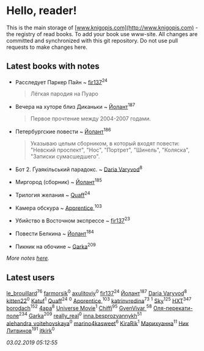 # Hello, reader!
This is the main storage of [www.knigopis.com](http://www.knigopis.com) - the registry of read books.
To add your book use www-site. All changes are committed and synchronized with this git repository.
Do not use pull requests to make changes here.


## Latest books with notes
* Расследует Паркер Пайн ~ [fir137](users/176/176805114-yandex)<sup>24</sup>
    > Лёгкая пародия на Пуаро

* Вечера на хуторе близ Диканьки ~ [Йолант](users/104/104690883692185089260-google)<sup>187</sup>
    > Первое прочтение между 2004-2007 годами.

* Петербургские повести ~ [Йолант](users/104/104690883692185089260-google)<sup>186</sup>
    > Указываю целым сборником, в который входят повести: "Невский проспект", "Нос", "Портрет", "Шинель", "Коляска", "Записки сумасшедшего".

* Бот 2. Ґуаякільський парадокс. ~ [Daria Varyvod](users/829/829893410524253-facebook)<sup>8</sup>

* Миргород (сборник) ~ [Йолант](users/104/104690883692185089260-google)<sup>185</sup>

* Трилогия желания ~ [Quaff](users/122/12267158-vkontakte)<sup>24</sup>

* Камера обскура ~ [Apprentice ](users/528/52821952-vkontakte)<sup>103</sup>

* Убийство в Восточном экспрессе ~ [fir137](users/176/176805114-yandex)<sup>23</sup>

* Повести Белкина ~ [Йолант](users/104/104690883692185089260-google)<sup>184</sup>

* Пикник на обочине ~ [Garka](users/115/115753719718250012620-google)<sup>209</sup>


_More notes [here](latest_books_with_notes.md)._


## Latest users
[le_brouillard](users/133/13330781-vkontakte)<sup>76</sup> 
[farmorsik](users/200/20073463-vkontakte)<sup>0</sup> 
[axulitoviy](users/193/193373239-vkontakte)<sup>0</sup> 
[fir137](users/176/176805114-yandex)<sup>24</sup> 
[Йолант](users/104/104690883692185089260-google)<sup>187</sup> 
[Daria Varyvod](users/829/829893410524253-facebook)<sup>8</sup> 
[kitten22](users/111/11117729-vkontakte)<sup>0</sup> 
[Katuf](users/114/114608504300850856669-google)<sup>1</sup> 
[Quaff](users/122/12267158-vkontakte)<sup>24</sup> 
[](users/202/2029906773973459-facebook)<sup>0</sup> 
[Apprentice ](users/528/52821952-vkontakte)<sup>103</sup> 
[katrinvredina](users/233/2336755-vkontakte)<sup>73</sup> 
[](users/109/109132606845133294211-googleplus)<sup>1</sup> 
[Sky](users/118/118049897850017649660-google)<sup>125</sup> 
[HXT](users/100/100002563462782-facebook)<sup>347</sup> 
[borodach](users/157/15706320-vkontakte)<sup>152</sup> 
[4apa](users/117/117392596378069249667-google)<sup>8</sup> 
[Universe Movie](users/110/110500081953374368911-google)<sup>1</sup> 
[Chiffi](users/105/105831994080785626680-google)<sup>95</sup> 
[GvenVivar ](users/158/158266434925901-facebook)<sup>58</sup> 
[Оля-перекати-поле](users/108/10848515355906827860-mailru)<sup>234</sup> 
[Garka](users/115/115753719718250012620-google)<sup>209</sup> 
[really_real](users/458/4583296-vkontakte)<sup>0</sup> 
[inna.besprozvannykh](users/733/73323849-yandex)<sup>51</sup> 
[alehandra_voitehovskaya](users/156/156791576-vkontakte)<sup>0</sup> 
[marino4kasweet](users/992/99235108-yandex)<sup>6</sup> 
[KiraRik](users/114/114316860979252698168-google)<sup>1</sup> 
[Марихуанна](users/101/101373950743550846629-google)<sup>11</sup> 
[Ник Литвинов](users/241/241974816-vkontakte)<sup>191</sup> 
[jtkirk](users/112/112636450076527802736-google)<sup>0</sup> 


_03.02.2019 05:12:55_
